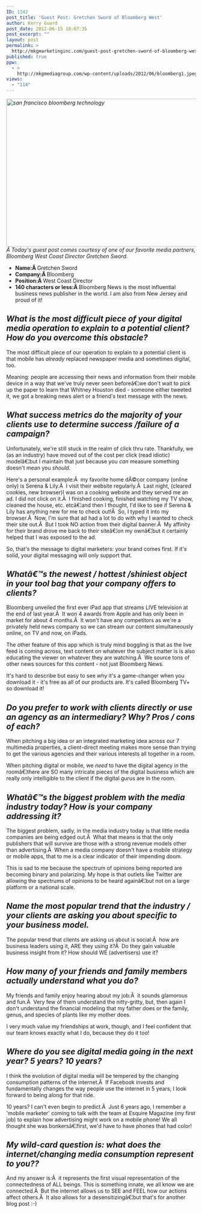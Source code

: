 ```yaml
---
ID: 1342
post_title: 'Guest Post: Gretchen Sword of Bloomberg West'
author: Kerry Guard
post_date: 2012-06-15 10:07:35
post_excerpt: ""
layout: post
permalink: >
  http://mkgmarketinginc.com/guest-post-gretchen-sword-of-bloomberg-west/
published: true
ppw:
  - >
    http://mkgmediagroup.com/wp-content/uploads/2012/06/bloomberg1.jpeg
views:
  - "114"
---
```

<em><img class="aligncenter size-full wp-image-1345" title="bloomberg west" src="http://mkgmediagroup.com/wp-content/uploads/2012/06/bloomberg1.jpeg" alt="san francisco bloomberg technology" width="549" height="392" />Â </em><em>Today's guest post comes courtesy of one of our favorite media partners, Bloomberg West Coast Director Gretchen Sword.</em>
<ul>
	<li><strong>Name:Â </strong>Gretchen Sword</li>
	<li><strong>Company:Â </strong>Bloomberg</li>
	<li><strong>Position:Â </strong>West Coast Director</li>
	<li><strong>140 characters or less:Â </strong>Bloomberg News is the most influential business news publisher in the world. I am also from New Jersey and proud of it!</li>
</ul>
<h2><em>What is the most difficult piece of your digital media operation to explain to a potential client? How do you overcome this obstacle?</em></h2>
The most difficult piece of our operation to explain to a potential client is that mobile has <em>already</em> replaced newspaper media and sometimes digital, too.

Meaning: people are accessing their news and information from their mobile device in a way that we've truly never seen beforeâ€¦we don't wait to pick up the paper to learn that Whitney Houston died - someone either tweeted it, we got a breaking news alert or a friend's text message with the news.
<h2><em>What success metrics do the majority of your clients use to determine success /failure of a campaign?</em></h2>
Unfortunately, we're still stuck in the realm of click thru rate. Thankfully, we (as an industry) have moved out of the cost per click (read idiotic) modelâ€¦but I maintain that just because you <em>can</em> measure something doesn't mean you <em>should</em>.

Here's a personal example:Â  my favorite home dÃ©cor company (online only) is Serena &amp; Lily.Â  I visit their website regularly.Â  Last night, (cleared cookies, new browser)I was on a cooking website and they served me an ad. I did not click on it.Â  I finished cooking, finished watching my TV show, cleaned the house, etc. etcâ€¦and then I thought, I'd like to see if Serena &amp; Lily has anything new for me to check out!Â  So, I typed it into my browser.Â  Now, I'm sure that ad had a lot to do with why I wanted to check their site out.Â  But I took NO action from their digital banner.Â  My affinity for their brand drove me back to their siteâ€¦on my ownâ€¦but it certainly helped that I was exposed to the ad.

So, that's the message to digital marketers: your brand comes first. If it's solid, your digital messaging will only support that.
<h2><em>Whatâ€™s the newest / hottest /shiniest object in your tool bag that your company offers to clients?</em></h2>
Bloomberg unveiled the first ever iPad app that streams LIVE television at the end of last year.Â  It won 4 awards from Apple and has only been in market for about 4 months.Â  It won't have any competitors as we're a privately held news company so we can stream our content simultaneously online, on TV and now, on iPads.

The other feature of this app which is truly mind boggling is that as the live feed is coming across, text content on whatever the subject matter is is also educating the viewer on whatever they are watching.Â  We source tons of other news sources for this content - not just Bloomberg News.

It's hard to describe but easy to see why it's a game-changer when you download it - it's free as all of our products are. It's called Bloomberg TV+ so download it!
<h2><em>Do you prefer to work with clients directly or use an agency as an intermediary? Why? Pros / cons of each?</em></h2>
When pitching a big idea or an integrated marketing idea across our 7 multimedia properties, a client-direct meeting makes more sense than trying to get the various agencies and their various interests all together in a room.

When pitching digital or mobile, we <em>need</em> to have the digital agency in the roomâ€¦there are SO many intricate pieces of the digital business which are really only intelligible to the client if the digital gurus are in the room.
<h2><em>Whatâ€™s the biggest problem with the media industry today? How is your company addressing it?</em></h2>
The biggest problem, sadly, in the media industry today is that little media companies are being edged out.Â  What that means is that the only publishers that will survive are those with a strong revenue models other than advertising.Â  When a media company doesn't have a mobile strategy or mobile apps, that to me is a clear indicator of their impending doom.

This is sad to me because the spectrum of opinions being reported are becoming binary and polarizing. My hope is that outlets like Twitter are allowing the spectrums of opinions to be heard againâ€¦but not on a large platform or a national scale.
<h2><em>Name the most popular trend that the industry / your clients are asking you about specific to your business model.</em></h2>
The popular trend that clients are asking us about is social:Â  how are business leaders using it, ARE they using it?Â  Do they gain valuable business insight from it? How should WE (advertisers) use it?
<h2><em>How many of your friends and family members actually understand what you do?</em></h2>
My friends and family enjoy hearing about my job:Â  it sounds glamorous and fun.Â  Very few of them understand the nitty-gritty, but, then again I don't understand the financial modeling that my father does or the family, genus, and species of plants like my mother does.

I very much value my friendships at work, though, and I feel confident that our team knows exactly what I do, because they do it too!
<h2><em>Where do you see digital media going in the next year? 5 years? 10 years?</em></h2>
I think the evolution of digital media will be tempered by the changing consumption patterns of the internet.Â  If Facebook invests and fundamentally changes the way people use the internet in 5 years, I look forward to being along for that ride.

10 years? I can't even begin to predict.Â  Just 6 years ago, I remember a 'mobile marketer' coming to talk with the team at Esquire Magazine (my first job) to explain how advertising might work on a mobile phone! We all thought she was bonkersâ€¦first, we'd have to have phones that had color!
<h2><em>My wild-card question is: what does the internet/changing media consumption represent to you??</em></h2>
And my answer is:Â  it represents the first visual representation of the connectedness of ALL beings. This is something innate, we all know we are connected.Â  But the internet allows us to SEE and FEEL how our actions affect others.Â  It also allows for a desensitizingâ€¦but that's for another blog post :-)

&nbsp;
